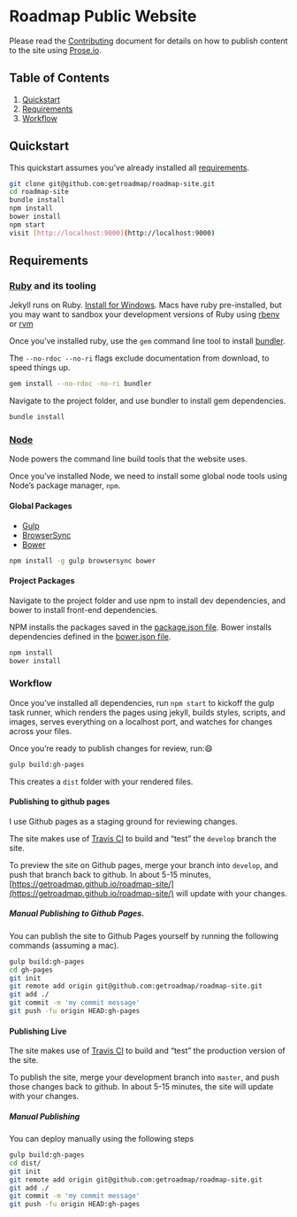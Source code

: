 # Roadmap Public Website

Please read the [Contributing](CONTRIBUTING.md) document for details on how to publish content to the site using [Prose.io](https://prose.io).

## Table of Contents

1. [Quickstart](#quickstart)
1. [Requirements](#requirements)
1. [Workflow](#workflow)

## Quickstart

This quickstart assumes you’ve already installed all [requirements](#requirements).

```bash
git clone git@github.com:getroadmap/roadmap-site.git
cd roadmap-site
bundle install
npm install
bower install
npm start
visit [http://localhost:9000](http://localhost:9000) 
```

## Requirements

### [Ruby](https://ruby-lang.org) and its tooling

Jekyll runs on Ruby. [Install for Windows](http://rubyinstaller.org/downloads/). Macs have ruby pre-installed, but you may want to sandbox your development versions of Ruby using [rbenv](http://rbenv.org) or [rvm](https://rvm.io)

Once you’ve installed ruby, use the `gem` command line tool to install [bundler](https://bundler.io).

The `--no-rdoc --no-ri` flags exclude documentation from download, to speed things up.

```bash
gem install --no-rdoc -no-ri bundler
```

Navigate to the project folder, and use bundler to install gem dependencies.

```bash
bundle install
```

### [Node](https://nodejs.org/en/download/)

Node powers the command line build tools that the website uses.

Once you’ve installed Node, we need to install some global node tools using Node’s package manager, `npm`.

#### Global Packages

- [Gulp](https://gulpjs.com)
- [BrowserSync](https://browsersync.io)
- [Bower](https://bower.io)

```bash
npm install -g gulp browsersync bower
```

#### Project Packages

Navigate to the project folder and use npm to install dev dependencies, and bower to install front-end dependencies.

NPM installs the packages saved in the [package.json file](https://github.com/getroadmap/roadmap-site/blob/master/package.json). Bower installs dependencies defined in the [bower.json file](https://github.com/getroadmap/roadmap-site/blob/master/bower.json).

```bash
npm install
bower install
```

### Workflow

Once you’ve installed all dependencies, run `npm start` to kickoff the gulp task runner, which renders the pages using jekyll, builds styles, scripts, and images, serves everything on a localhost port, and watches for changes across your files.

Once you’re ready to publish changes for review, run::smile:

```bash
gulp build:gh-pages
```

This creates a `dist` folder with your rendered files.

#### Publishing to github pages

I use Github pages as a staging ground for reviewing changes.

The site makes use of [Travis CI](https://travis-ci.org) to build and “test” the `develop` branch the site.

To preview the site on Github pages, merge your branch into `develop`, and push that branch back to github. In about 5-15 minutes, [https://getroadmap.github.io/roadmap-site/](https://getroadmap.github.io/roadmap-site/) will update with your changes.

##### Manual Publishing to Github Pages.

You can publish the site to Github Pages yourself by running the following commands (assuming a mac).

```bash
gulp build:gh-pages
cd gh-pages
git init
git remote add origin git@github.com:getroadmap/roadmap-site.git
git add ./
git commit -m 'my commit message'
git push -fu origin HEAD:gh-pages
```

#### Publishing Live

The site makes use of [Travis CI](https://travis-ci.org) to build and “test” the production version of the site.

To publish the site, merge your development branch into `master`, and push those changes back to github. In about 5-15 minutes, the site will update with your changes.

##### Manual Publishing

You can deploy manually using the following steps

```bash
gulp build:gh-pages
cd dist/
git init
git remote add origin git@github.com:getroadmap/roadmap-site.git
git add ./
git commit -m 'my commit message'
git push -fu origin HEAD:gh-pages
```
